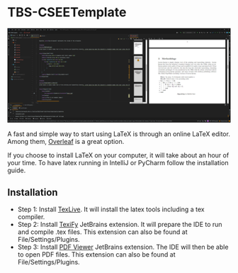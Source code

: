 # TBS-CSEETemplate
![LatexIntelliJ](https://github.com/TBSCS0/TBS-CSEETemplate/blob/main/LatexIntelliJ.png)

A fast and simple way to start using LaTeX is through an online LaTeX editor. Among them, [Overleaf](https://www.overleaf.com/) is a great option. 

If you choose to install LaTeX on your computer, it will take about an hour of your time. To have latex running in IntelliJ or PyCharm follow the installation guide.

## Installation
- Step 1: Install [TexLive](https://www.tug.org/texlive/). It will install the latex tools including a tex compiler. 
- Step 2: Install [TexiFy](https://plugins.jetbrains.com/plugin/9473-texify-idea) JetBrains extension. It will prepare the IDE to run and compile .tex files. This extension can also be found at File/Settings/Plugins.
- Step 3: Install [PDF Viewer](https://plugins.jetbrains.com/plugin/14494-pdf-viewer) JetBrains extension. The IDE will then be able to open PDF files. This extension can also be found at File/Settings/Plugins.
